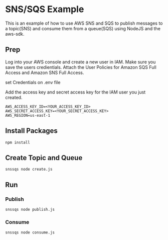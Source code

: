 # SNS/SQS Example

This is an example of how to use AWS SNS and SQS to publish messages to a topic(SNS) and consume them from a queue(SQS) using NodeJS and the aws-sdk.

## Prep
Log into your AWS console and create a new user in IAM. Make sure you save the users credientials. 
Attach the User Policies for Amazon SQS Full Access and Amazon SNS Full Access.  

set Credentials on .env file

Add the access key and secret access key for the IAM user you just created.
```
AWS_ACCESS_KEY_ID=<YOUR_ACCESS_KEY_ID>
AWS_SECRET_ACCESS_KEY=<YOUR_SECRET_ACCESS_KEY>
AWS_REGION=us-east-1
```

## Install Packages

````
npm install
````

## Create Topic and Queue

````
snssqs node create.js 
````

## Run

### Publish
````
snssqs node publish.js 
````

### Consume
````
snssqs node consume.js 
````

